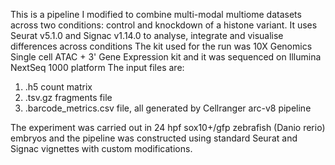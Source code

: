This is a pipeline I modified to combine multi-modal multiome datasets across two conditions: control and knockdown of a histone variant. It uses Seurat v5.1.0 and Signac v1.14.0 to analyse, integrate and visualise differences across conditions
The kit used for the run was 10X Genomics Single cell ATAC + 3' Gene Expression kit and it was sequenced on Illumina NextSeq 1000 platform
The input files are:
1) .h5 count matrix 
2) .tsv.gz fragments file
3) .barcode_metrics.csv file, all generated by Cellranger arc-v8 pipeline

The experiment was carried out in 24 hpf sox10+/gfp zebrafish (Danio rerio) embryos and the pipeline was constructed using standard Seurat and Signac vignettes with custom modifications. 
